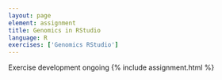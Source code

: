 ```yaml
---
layout: page
element: assignment
title: Genomics in RStudio
language: R
exercises: ['Genomics RStudio']
---
```


Exercise development ongoing
{% include assignment.html %}